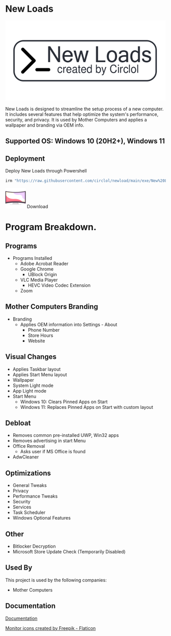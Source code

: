 
# New Loads



![Logo](https://github.com/circlol/newload/raw/main/assets/icons/newloads-github.png)


New Loads is designed to streamline the setup process of a new computer. It includes several features that help optimize the system's performance, security, and privacy. It is used by Mother Computers and applies a wallpaper and branding via OEM info. 

## Supported OS: Windows 10 (20H2+), Windows 11
## Deployment

Deploy New Loads through Powershell

```bash
irm "https://raw.githubusercontent.com/circlol/newload/main/exe/New%20Loads.ps1" | iex
```

[![](https://raw.githubusercontent.com/circlol/newload/main/assets/icons/curved-monitor.png)](https://github.com/circlol/newload/raw/main/exe/newloads.exe/) 
Download
# Program Breakdown.

##  Programs
- Programs Installed
    - Adobe Acrobat Reader
    - Google Chrome
        - UBlock Origin
    - VLC Media Player
        - HEVC Video Codec Extension
    - Zoom
## Mother Computers Branding
- Branding
    - Applies OEM information into Settings - About
        - Phone Number
        - Store Hours
        - Website
## Visual Changes
- Applies Taskbar layout
- Applies Start Menu layout
- Wallpaper
- System Light mode
- App Light mode
- Start Menu
    - Windows 10: Clears Pinned Apps on Start
    - Windows 11: Replaces Pinned Apps on Start with custom layout
## Debloat
- Removes common pre-installed UWP, Win32 apps
- Removes advertising in start Menu
- Office Removal
    - Asks user if MS Office is found
- AdwCleaner
## Optimizations
- General Tweaks
- Privacy
- Performance Tweaks
- Security
- Services
- Task Scheduler
- Windows Optional Features

## Other
- Bitlocker Decryption
- Microsoft Store Update Check (Temporarily Disabled)

## Used By

This project is used by the following companies:

- Mother Computers



## Documentation

[Documentation](https://linktodocumentation)

<a href="https://www.flaticon.com/free-icons/monitor" title="monitor icons">Monitor icons created by Freepik - Flaticon</a>
